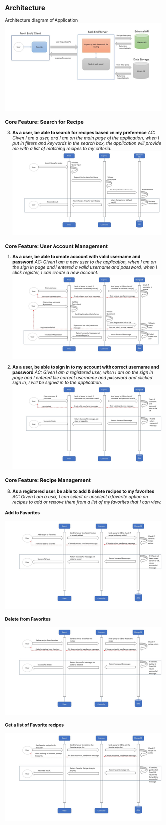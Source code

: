 ## Architecture
Architecture diagram of Application
![image](https://github.com/njzfjiang/Recipe-Shop/blob/dev/Documentation/images/RenewedArchitecture.JPG)

### Core Feature: Search for Recipe
3. **As a user, be able to search for recipes based on my preference**
_AC: Given I am a user, and I am on the main page of the application, when I put in filters and keywords in the search box, the application will provide me with a list of matching recipes to my criteria._
![image](https://github.com/njzfjiang/Recipe-Shop/blob/dev/Documentation/images/SearchFeature.JPG)

### Core Feature: User Account Management
1. **As a user, be able to create account with valid username and password**
_AC: Given I am a new user to the application, when I am on the sign in page and I entered a valid username and password, when I click register, I can create a new account._
![image](https://github.com/njzfjiang/Recipe-Shop/blob/e9e2e69f86d6d1a048a4939172bd0bbaadad2382/Documentation/images/Registeration.jpg)

2. **As a user, be able to sign in to my account with correct username and password**
_AC: Given I am a registered user, when I am on the sign in page and I entered the correct username and password and clicked sign in, I will be signed in to the application._
![image](https://github.com/njzfjiang/Recipe-Shop/blob/e9e2e69f86d6d1a048a4939172bd0bbaadad2382/Documentation/images/Login.jpg)

### Core Feature: Recipe Management
8. **As a registered user, be able to add & delete recipes to my favorites**
_AC: Given I am a user, I can select or unselect a favorite option on recipes to add or remove them from a list of my favorites that I can view._
#### Add to Favorites
![image](https://github.com/njzfjiang/Recipe-Shop/blob/main/Documentation/images/AddtoFavorites.jpg)
#### Delete from Favorites
![image](https://github.com/njzfjiang/Recipe-Shop/blob/main/Documentation/images/DeleteFromFavorites.jpg)
#### Get a list of Favorite recipes
![image](https://github.com/njzfjiang/Recipe-Shop/blob/main/Documentation/images/GetFavoriteRecipeList.jpg)



